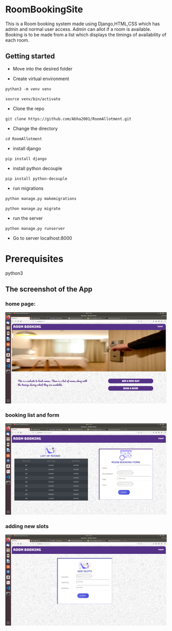 # RoomBookingSite

This is a Room booking system made using Django,HTML,CSS which has admin and normal user access. Admin can allot if a room is available. Booking is to be made from a list which displays the timings of availability of each room.

## Getting started

* Move into the desired folder

* Create virtual environment

`python3 -m venv venv`

`source venv/bin/activate`  

* Clone the repo


`git clone https://github.com/Abha2001/RoomAllotment.git`

* Change the directory

`cd RoomAllotment`

* install django

`pip install django`

* install python decouple

`pip install python-decouple`

* run migrations

`python manage.py makemigrations`

`python manage.py migrate`

* run the server

`python manage.py runserver`

* Go to server localhost:8000

# Prerequisites

python3

## The screenshot of the App

### home page:
![''](RoomBooking/static/images/ss1.png)

### booking list and form
![''](RoomBooking/static/images/ss2.png)

### adding new slots
![''](RoomBooking/static/images/ss3.png)
